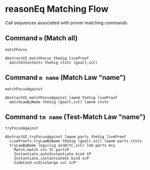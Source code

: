 # reasonEq Matching Flow

Call sequences associated with prover matching commands

## Command `m` (Match all)

`matchFocus`

```
AbstractUI.matchFocus theSig liveProof
  matchInContexts theSig ctxts (goalt,scC)
```

## Command `m name` (Match Law "name")

`matchFocusAgainst`

```
AbstractUI.matchFocusAgainst lawnm theSig liveProof
  matchLawByName theSig (goalt,scC) lawnm ctxts
```

## Command `tm name` (Test-Match Law "name")

`tryFocusAgainst`

```
AbstractUI.tryFocusAgainst lawnm parts theSig liveProof
  LiveProofs.tryLawByName theSig (goalt,scC) lawnm parts ctxts
  tryLawByName logicsig asn@(tC,scC) lnm parts mcs
    Match.match vts tC partsP
    Instantiate.autoInstantiate bind tP
    Instantiate.instantiateSC bind scP
    SideCond.scDischarge scC scP'
```


